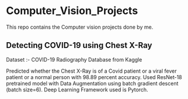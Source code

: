 # Computer_Vision_Projects
This repo contains the Computer vision projects done by me.

## Detecting COVID-19 using Chest X-Ray
Dataset :- COVID-19 Radiography Database from Kaggle 

Predicted whether the Chest X-Ray is of a Covid patient or a viral fever patient or a normal person with 98.89 percent accuracy.
Used ResNet-18 pretrained model with Data Augmentation using batch gradient descent (batch size=6).
Deep Learning Framework used is Pytorch.
